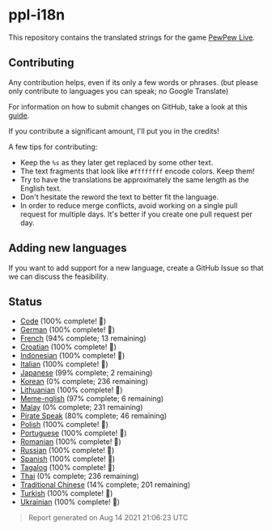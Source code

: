 [//]: # "This file is automatically generated by generate_readme.py"
# ppl-i18n
This repository contains the translated strings for the game [PewPew Live](https://pewpew.live).
## Contributing
Any contribution helps, even if its only a few words or phrases.
(but please only contribute to languages you can speak; no Google Translate)

For information on how to submit changes on GitHub, take a look at this [guide](https://docs.github.com/en/free-pro-team@latest/github/managing-files-in-a-repository/editing-files-in-another-users-repository).

If you contribute a significant amount, I'll put you in the credits!

A few tips for contributing:
* Keep the `%s` as they later get replaced by some other text.
* The text fragments that look like `#ffffffff` encode colors. Keep them!
* Try to have the translations be approximately the same length as the English text.
* Don't hesitate the reword the text to better fit the language.
* In order to reduce merge conflicts, avoid working on a single pull request for multiple days. It's better if you create one pull request per day.
## Adding new languages
If you want to add support for a new language, create a GitHub Issue so that we can discuss
the feasibility.
## Status
* [Code](/translations/code.po) (100% complete! 🎉)
* [German](/translations/deu.po) (100% complete! 🎉)
* [French](/translations/fra.po) (94% complete; 13 remaining)
* [Croatian](/translations/hrv.po) (100% complete! 🎉)
* [Indonesian](/translations/ind.po) (100% complete! 🎉)
* [Italian](/translations/ita.po) (100% complete! 🎉)
* [Japanese](/translations/jpn.po) (99% complete; 2 remaining)
* [Korean](/translations/kor.po) (0% complete; 236 remaining)
* [Lithuanian](/translations/lit.po) (100% complete! 🎉)
* [Meme-nglish](/translations/meme.po) (97% complete; 6 remaining)
* [Malay](/translations/msa.po) (0% complete; 231 remaining)
* [Pirate Speak](/translations/pirate.po) (80% complete; 46 remaining)
* [Polish](/translations/pol.po) (100% complete! 🎉)
* [Portuguese](/translations/por.po) (100% complete! 🎉)
* [Romanian](/translations/ron.po) (100% complete! 🎉)
* [Russian](/translations/rus.po) (100% complete! 🎉)
* [Spanish](/translations/spa.po) (100% complete! 🎉)
* [Tagalog](/translations/tgl.po) (100% complete! 🎉)
* [Thai](/translations/tha.po) (0% complete; 236 remaining)
* [Traditional Chinese](/translations/cht.po) (14% complete; 201 remaining)
* [Turkish](/translations/tur.po) (100% complete! 🎉)
* [Ukrainian](/translations/ukr.po) (100% complete! 🎉)
> Report generated on Aug 14 2021 21:06:23 UTC